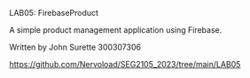 LAB05: FirebaseProduct

A simple product management application using Firebase.

Written by John Surette
300307306

https://github.com/Nervoload/SEG2105_2023/tree/main/LAB05